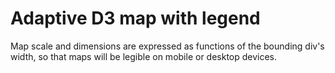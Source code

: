Adaptive D3 map with legend
============

Map scale and dimensions are expressed as functions of the bounding div's width, so that maps will be legible on mobile or desktop devices. 